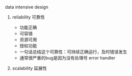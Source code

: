data intensive design
1. reliability 可靠性
    + 功能正确
    + 可容错
    + 资源可用
    + 授权功能
    
    * 一句话总结这个可靠性：可持续正确运行，及时错误发生
    * 通常很严重的bug是因为没有处理号 error handler

2. scalability 延展性
    
    